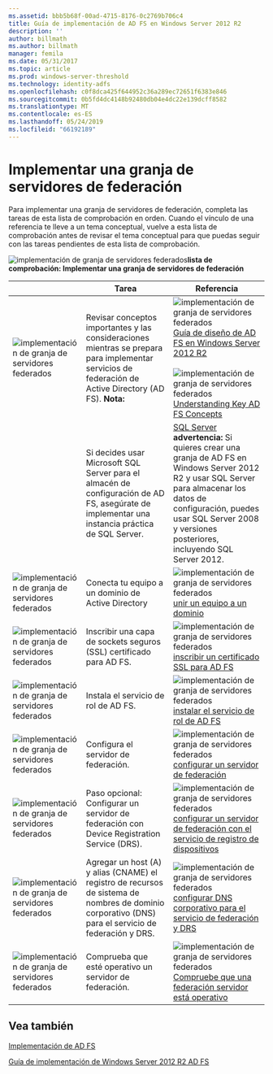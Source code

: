 ```yaml
---
ms.assetid: bbb5b68f-00ad-4715-8176-0c2769b706c4
title: Guía de implementación de AD FS en Windows Server 2012 R2
description: ''
author: billmath
ms.author: billmath
manager: femila
ms.date: 05/31/2017
ms.topic: article
ms.prod: windows-server-threshold
ms.technology: identity-adfs
ms.openlocfilehash: c0f8dca425f644952c36a289ec72651f6383e846
ms.sourcegitcommit: 0b5fd4dc4148b92480db04e4dc22e139dcff8582
ms.translationtype: MT
ms.contentlocale: es-ES
ms.lasthandoff: 05/24/2019
ms.locfileid: "66192189"
---
```

# <a name="deploying-a-federation-server-farm"></a>Implementar una granja de servidores de federación


Para implementar una granja de servidores de federación, completa las tareas de esta lista de comprobación en orden. Cuando el vínculo de una referencia te lleve a un tema conceptual, vuelve a esta lista de comprobación antes de revisar el tema conceptual para que puedas seguir con las tareas pendientes de esta lista de comprobación.  
  
![implementación de granja de servidores federados](media/2b05dce3-938f-4168-9b8f-1f4398cbdb9b.gif)**lista de comprobación: Implementar una granja de servidores de federación**  
  
||Tarea|Referencia|  
|-|--------|-------------|  
|![implementación de granja de servidores federados](media/icon_checkboxo.gif)|Revisar conceptos importantes y las consideraciones mientras se prepara para implementar servicios de federación de Active Directory \(AD FS\). **Nota:**|![implementación de granja de servidores federados](media/faa393df-4856-4431-9eda-4f4e5be72a90.gif)[Guía de diseño de AD FS en Windows Server 2012 R2](../../ad-fs/design/AD-FS-Design-Guide-in-Windows-Server-2012-R2.md)<br /><br />![implementación de granja de servidores federados](media/faa393df-4856-4431-9eda-4f4e5be72a90.gif)[Understanding Key AD FS Concepts](../../ad-fs/technical-reference/Understanding-Key-AD-FS-Concepts.md)|  
||Si decides usar Microsoft SQL Server para el almacén de configuración de AD FS, asegúrate de implementar una instancia práctica de SQL Server.|[SQL Server](https://technet.microsoft.com/sqlserver) **advertencia:** Si quieres crear una granja de AD FS en Windows Server 2012 R2 y usar SQL Server para almacenar los datos de configuración, puedes usar SQL Server 2008 y versiones posteriores, incluyendo SQL Server 2012.|  
|![implementación de granja de servidores federados](media/icon_checkboxo.gif)|Conecta tu equipo a un dominio de Active Directory|![implementación de granja de servidores federados](media/faa393df-4856-4431-9eda-4f4e5be72a90.gif)[unir un equipo a un dominio](Join-a-Computer-to-a-Domain.md)|  
|![implementación de granja de servidores federados](media/icon_checkboxo.gif)|Inscribir una capa de sockets seguros \(SSL\) certificado para AD FS.|![implementación de granja de servidores federados](media/bc6cea1a-1c6c-4124-8c8f-1df5adfe8c88.gif)[inscribir un certificado SSL para AD FS](Enroll-an-SSL-Certificate-for-AD-FS.md)|  
|![implementación de granja de servidores federados](media/icon_checkboxo.gif)|Instala el servicio de rol de AD FS.|![implementación de granja de servidores federados](media/bc6cea1a-1c6c-4124-8c8f-1df5adfe8c88.gif)[instalar el servicio de rol de AD FS](Install-the-AD-FS-Role-Service.md)|  
|![implementación de granja de servidores federados](media/icon_checkboxo.gif)|Configura el servidor de federación.|![implementación de granja de servidores federados](media/bc6cea1a-1c6c-4124-8c8f-1df5adfe8c88.gif)[configurar un servidor de federación](Configure-a-Federation-Server.md)|  
|![implementación de granja de servidores federados](media/icon_checkboxo.gif)|Paso opcional: Configurar un servidor de federación con Device Registration Service \(DRS\).|![implementación de granja de servidores federados](media/faa393df-4856-4431-9eda-4f4e5be72a90.gif)[configurar un servidor de federación con el servicio de registro de dispositivos](Configure-a-federation-server-with-Device-Registration-Service.md)|  
|![implementación de granja de servidores federados](media/icon_checkboxo.gif)|Agregar un host \(A\) y alias \(CNAME\) el registro de recursos de sistema de nombres de dominio corporativo \(DNS\) para el servicio de federación y DRS.|![implementación de granja de servidores federados](media/faa393df-4856-4431-9eda-4f4e5be72a90.gif)[configurar DNS corporativo para el servicio de federación y DRS](Configure-Corporate-DNS-for-the-Federation-Service-and-DRS.md)|  
|![implementación de granja de servidores federados](media/icon_checkboxo.gif)|Comprueba que esté operativo un servidor de federación.|![implementación de granja de servidores federados](media/faa393df-4856-4431-9eda-4f4e5be72a90.gif)[Compruebe que una federación servidor está operativo](Verify-That-a-Federation-Server-Is-Operational.md)|  
  

## <a name="see-also"></a>Vea también  
[Implementación de AD FS](../../ad-fs/AD-FS-Deployment.md)  

[Guía de implementación de Windows Server 2012 R2 AD FS](../../ad-fs/deployment/Windows-Server-2012-R2-AD-FS-Deployment-Guide.md)  
  

